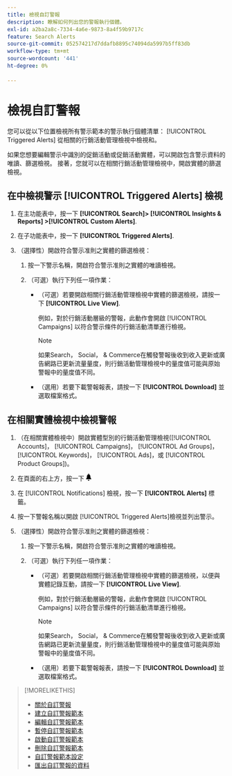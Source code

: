 ```yaml
---
title: 檢視自訂警報
description: 瞭解如何列出您的警報執行個體。
exl-id: a2ba2a8c-7334-4a6e-9873-8a4f59b9717c
feature: Search Alerts
source-git-commit: 052574217d7ddafb8895c74094da5997b5ff83db
workflow-type: tm+mt
source-wordcount: '441'
ht-degree: 0%

---
```


# 檢視自訂警報

您可以從以下位置檢視所有警示範本的警示執行個體清單： [!UICONTROL Triggered Alerts] 從相關的行銷活動管理檢視中檢視和。

如果您想要編輯警示中識別的促銷活動或促銷活動實體，可以開啟包含警示資料的唯讀、篩選檢視。 接著，您就可以在相關行銷活動管理檢視中，開啟實體的篩選檢視。

## 在中檢視警示 [!UICONTROL Triggered Alerts] 檢視

1. 在主功能表中，按一下 **[!UICONTROL Search]> [!UICONTROL Insights & Reports] >[!UICONTROL Custom Alerts]**.

1. 在子功能表中，按一下 **[!UICONTROL Triggered Alerts]**.

1. （選擇性）開啟符合警示准則之實體的篩選檢視：

   1. 按一下警示名稱，開啟符合警示准則之實體的唯讀檢視。

   1. （可選）執行下列任一項作業：

      * （可選）若要開啟相關行銷活動管理檢視中實體的篩選檢視，請按一下 **[!UICONTROL Live View]**.

        例如，對於行銷活動層級的警報，此動作會開啟 [!UICONTROL Campaigns] 以符合警示條件的行銷活動清單進行檢視。

        >[!NOTE]
        >
        >如果Search， Social， &amp; Commerce在觸發警報後收到收入更新或廣告網路已更新流量量度，則行銷活動管理檢視中的量度值可能與原始警報中的量度值不同。

      * （選用）若要下載警報報表，請按一下 **[!UICONTROL Download]** 並選取檔案格式。

## 在相關實體檢視中檢視警報

1. （在相關實體檢視中）開啟實體型別的行銷活動管理檢視([!UICONTROL Accounts]， [!UICONTROL Campaigns]， [!UICONTROL Ad Groups]， [!UICONTROL Keywords]， [!UICONTROL Ads]，或 [!UICONTROL Product Groups])。

1. 在頁面的右上方，按一下 ![通知](/help/search-social-commerce/assets/notifications-panel.png "通知")

1. 在 [!UICONTROL Notifications] 檢視，按一下 **[!UICONTROL Alerts]** 標籤。

1. 按一下警報名稱以開啟 [!UICONTROL Triggered Alerts]檢視並列出警示。

1. （選擇性）開啟符合警示准則之實體的篩選檢視：

   1. 按一下警示名稱，開啟符合警示准則之實體的唯讀檢視。

   1. （可選）執行下列任一項作業：

      * （可選）若要開啟相關行銷活動管理檢視中實體的篩選檢視，以便與實體記錄互動，請按一下 **[!UICONTROL Live View]**.

        例如，對於行銷活動層級的警報，此動作會開啟 [!UICONTROL Campaigns] 以符合警示條件的行銷活動清單進行檢視。

        >[!NOTE]
        >
        >如果Search， Social， &amp; Commerce在觸發警報後收到收入更新或廣告網路已更新流量量度，則行銷活動管理檢視中的量度值可能與原始警報中的量度值不同。

      * （選用）若要下載警報報表，請按一下 **[!UICONTROL Download]** 並選取檔案格式。


>[!MORELIKETHIS]
>
>* [關於自訂警報](alert-about.md)
>* [建立自訂警報範本](alert-template-create.md)
>* [編輯自訂警報範本](alert-template-edit.md)
>* [暫停自訂警報範本](alert-template-pause.md)
>* [啟動自訂警報範本](alert-template-activate.md)
>* [刪除自訂警報範本](alert-template-delete.md)
>* [自訂警報範本設定](alert-template-settings.md)
>* [匯出自訂警報的資料](alert-export-data.md)
